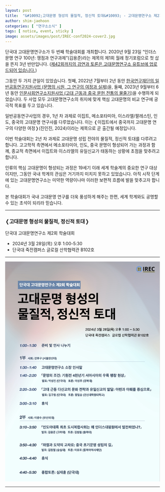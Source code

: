 ```yaml
---
layout: post
title:  "&#10092;고대문명 형성의 물질적, 정신적 토대&#10093; - 고대문명연구소 제2회 학술대회"
author: shim-jaehoon
categories: [ "연구소소식" ] 
tags: [ notice, event, sticky ] 
image: assets/images/post/IREC-conf2024-cover2.jpg
---
```


단국대 고대문명연구소가 두 번째 학술대회를 개최합니다. 2020년 9월 23일 “인더스 문명 연구 100년: 쟁점과 연구과제”(김용준)라는 제목의 제1회 월례 정기포럼으로 첫 삽을 뜬지 3년 반만입니다. <span class="text-muted">([제42회까지의 강연과 토론은 고대문명연구소 유튜브에 업로드되어 있습니다.](https://www.youtube.com/@-irecstudy-5013/playlists))</span>

그동안 두 가지 큰일이 있었습니다. 첫째, 2022년 7월부터 2년 동안 [한국연구재단의 일반공동연구지원사업 (문명의 시원, 그 연구의 여정과 실제)](https://irec.study/nrf-project/)을, 둘째, 2023년 9월부터 6년 동안 [인문사회연구소지원사업 (고대 근동과 중국 문헌 전통의 물줄기)](https://irec.study/nrf-institute-project-2023/)을 수행하게 되었습니다. 두 사업 모두 고대문명연구소의 취지에 맞게 핵심 고대문명의 비교 연구에 궁극적 목표를 두고 있습니다.

일반공동연구사업의 경우, 1년 차 과제로 이집트, 메소포타미아, 이스라엘/팔레스틴, 인도, 중국의 고대문명 연구사를 다루었습니다. 이는 &#10092;이집트에서 중국까지 고대문명 연구의 다양한 여정&#10093;(진인진, 2024)이라는 제목으로 곧 출간될 예정입니다.

이번 학술대회는 2년 차 과제로 고대문명 성립 전야의 물질적, 정신적 토대를 다루려고 합니다. 고고학적 측면에서 메소포타미아, 인도, 중국 문명이 형성되어 가는 과정과 함께, 종교적 측면에서 이집트와 이스라엘의 유일신교가 태동하는 상황에 초점을 맞추려고 합니다.

인류의 핵심 고대문명이 형성되는 과정은 19세기 이래 세계 학술계의 중요한 연구 대상이지만, 그동안 국내 학계의 관심은 거기까지 미치지 못하고 있었습니다. 아직 시작 단계에 있는 고대문명연구소는 미약한 역량이나마 이러한 보편적 흐름에 발을 맞추고자 합니다.

본 학술대회가 국내 고대문명 연구를 더욱 풍성하게 해주는 한편, 세계 학계와도 공명할 수 있는 초석이 되리라 믿습니다.


----

### &#10092;고대문명 형성의 물질적, 정신적 토대&#10093;
단국대 고대문명연구소 제2회 학술대회

- 2024년 3월 28일(목) 오후 1:00-5:30
- 단국대 죽전캠퍼스 글로컬 산학협력관 B102호


----

![](/assets/images/post/IREC-conf2024-poster02.jpg)



----
<!--
<span class="muted"><a href="/assets/files/IREC-conf2024-proceedings-final.pdf" target="_blank">고대문명연구소 제2회 학술대회 자료집</a></span>
<br>
<object data="/assets/files/IREC-conf2024-proceedings-final.pdf" width="100%" height="800px" type='application/pdf'>
    <embed src="/assets/files/IREC-conf2024-proceedings-final.pdf" width="100%" height="800px" type='application/pdf'/>
</object>

<br><br>
-->
